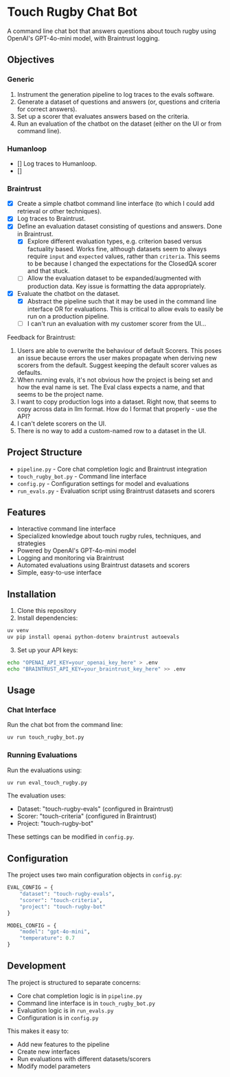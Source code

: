 # Touch Rugby Chat Bot

A command line chat bot that answers questions about touch rugby using OpenAI's GPT-4o-mini model, with Braintrust logging.

## Objectives

### Generic
1. Instrument the generation pipeline to log traces to the evals software.
2. Generate a dataset of questions and answers (or, questions and criteria for correct answers).
3. Set up a scorer that evaluates answers based on the criteria.
4. Run an evaluation of the chatbot on the dataset (either on the UI or from command line).

### Humanloop
- [] Log traces to Humanloop.
- [] 

### Braintrust
- [x] Create a simple chatbot command line interface (to which I could add retrieval or other techniques).
- [x] Log traces to Braintrust.
- [x] Define an evaluation dataset consisting of questions and answers. Done in Braintrust.
    - [x] Explore different evaluation types, e.g. criterion based versus factuality based. Works fine, although datasets seem to always require `input` and `expected` values, rather than `criteria`. This seems to be because I changed the expectations for the ClosedQA scorer and that stuck.
    - [ ] Allow the evaluation dataset to be expanded/augmented with production data. Key issue is formatting the data appropriately.
- [x] Evaluate the chatbot on the dataset.
    - [x] Abstract the pipeline such that it may be used in the command line interface OR for evaluations. This is critical to allow evals to easily be run on a production pipeline.
    - [ ] I can't run an evaluation with my customer scorer from the UI...

Feedback for Braintrust:
1. Users are able to overwrite the behaviour of default Scorers. This poses an issue because errors the user makes propagate when deriving new scorers from the default. Suggest keeping the default scorer values as defaults.
2. When running evals, it's not obvious how the project is being set and how the eval name is set. The Eval class expects a name, and that seems to be the project name.
3. I want to copy production logs into a dataset. Right now, that seems to copy across data in llm format. How do I format that properly - use the API?
4. I can't delete scorers on the UI.
5. There is no way to add a custom-named row to a dataset in the UI.

## Project Structure

- `pipeline.py` - Core chat completion logic and Braintrust integration
- `touch_rugby_bot.py` - Command line interface
- `config.py` - Configuration settings for model and evaluations
- `run_evals.py` - Evaluation script using Braintrust datasets and scorers

## Features

- Interactive command line interface
- Specialized knowledge about touch rugby rules, techniques, and strategies
- Powered by OpenAI's GPT-4o-mini model
- Logging and monitoring via Braintrust
- Automated evaluations using Braintrust datasets and scorers
- Simple, easy-to-use interface

## Installation

1. Clone this repository
2. Install dependencies:
```bash
uv venv
uv pip install openai python-dotenv braintrust autoevals
```

3. Set up your API keys:
```bash
echo "OPENAI_API_KEY=your_openai_key_here" > .env
echo "BRAINTRUST_API_KEY=your_braintrust_key_here" >> .env
```

## Usage

### Chat Interface

Run the chat bot from the command line:
```bash
uv run touch_rugby_bot.py
```

### Running Evaluations

Run the evaluations using:
```bash
uv run eval_touch_rugby.py
```

The evaluation uses:
- Dataset: "touch-rugby-evals" (configured in Braintrust)
- Scorer: "touch-criteria" (configured in Braintrust)
- Project: "touch-rugby-bot"

These settings can be modified in `config.py`.

## Configuration

The project uses two main configuration objects in `config.py`:

```python
EVAL_CONFIG = {
    "dataset": "touch-rugby-evals",
    "scorer": "touch-criteria",
    "project": "touch-rugby-bot"
}

MODEL_CONFIG = {
    "model": "gpt-4o-mini",
    "temperature": 0.7
}
```

## Development

The project is structured to separate concerns:
- Core chat completion logic is in `pipeline.py`
- Command line interface is in `touch_rugby_bot.py`
- Evaluation logic is in `run_evals.py`
- Configuration is in `config.py`

This makes it easy to:
- Add new features to the pipeline
- Create new interfaces
- Run evaluations with different datasets/scorers
- Modify model parameters
